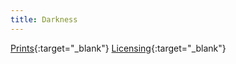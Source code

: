 ```yaml
---
title: Darkness
---
```

[Prints](https://pixels.com/featured/darkness-brady-lane.html){:target="_blank"}
[Licensing](https://licensing.pixels.com/featured/darkness-brady-lane.html){:target="_blank"}